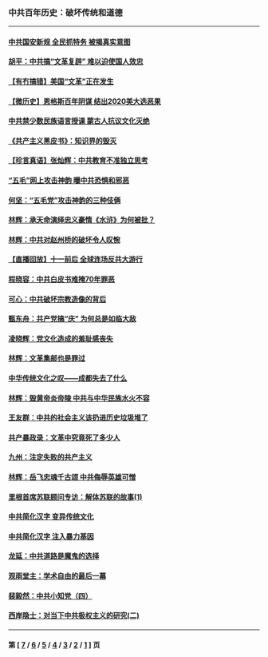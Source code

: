 ### 中共百年历史：破坏传统和道德
---
#### [中共国安新规 全民抓特务 被揭真实意图](../../pages/nf1176114/n12911615.md?05110430) 
#### [胡平：中共搞“文革复辟” 难以迫使国人效忠](../../pages/nf1176114/n12905760.md?05110430) 
#### [【有冇搞错】美国“文革”正在发生](../../pages/nf1176114/n12650309.md?05110430) 
#### [【微历史】恩格斯百年阴谋 结出2020美大选恶果](../../pages/nf1176114/n12597490.md?05110430) 
#### [中共禁少数民族语言授课 蒙古人抗议文化灭绝](../../pages/nf1176114/n12362711.md?05110430) 
#### [《共产主义黑皮书》：知识界的毁灭](../../pages/nf1176114/n12198436.md?05110430) 
#### [【珍言真语】张灿辉：中共教育不准独立思考](../../pages/nf1176114/n12116869.md?05110430) 
#### [“五毛”网上攻击神韵 曝中共恐惧和邪恶](../../pages/nf1176114/n11676030.md?05110430) 
#### [何坚：“五毛党”攻击神韵的三种伎俩](../../pages/nf1176114/n11676839.md?05110430) 
#### [林辉：承天命演绎忠义豪情《水浒》为何被批？](../../pages/nf1176114/n11660999.md?05110430) 
#### [林辉：中共对赵州桥的破坏令人叹惋](../../pages/nf1176114/n11622063.md?05110430) 
#### [【直播回放】十一前后 全球连场反共大游行](../../pages/nf1176114/n11544233.md?05110430) 
#### [程晓容：中共白皮书难掩70年罪恶](../../pages/nf1176114/n11552335.md?05110430) 
#### [可心：中共破坏宗教造像的背后](../../pages/nf1176114/n11518358.md?05110430) 
#### [甄东舟：共产党搞“庆” 为何总是如临大敌](../../pages/nf1176114/n11509183.md?05110430) 
#### [凌晓辉：党文化造成的羞耻感丧失](../../pages/nf1176114/n11485526.md?05110430) 
#### [林辉：文革集邮也是罪过](../../pages/nf1176114/n11362608.md?05110430) 
#### [中华传统文化之叹——成都失去了什么](../../pages/nf1176114/n11092294.md?05110430) 
#### [林辉：毁黄帝炎帝陵 中共与中华民族水火不容](../../pages/nf1176114/n11061288.md?05110430) 
#### [王友群：中共的社会主义该扔进历史垃圾堆了](../../pages/nf1176114/n11038771.md?05110430) 
#### [共产暴政录：文革中究竟死了多少人](../../pages/nf1176114/n11000879.md?05110430) 
#### [九州：注定失败的共产主义](../../pages/nf1176114/n10995753.md?05110430) 
#### [林辉：岳飞忠魂千古颂 中共侮辱英雄可憎](../../pages/nf1176114/n10990583.md?05110430) 
#### [里根首席苏联顾问专访：解体苏联的故事(1)](../../pages/nf1176114/n10927121.md?05110430) 
#### [中共简化汉字 变异传统文化](../../pages/nf1176114/n10885901.md?05110430) 
#### [中共简化汉字 注入暴力基因](../../pages/nf1176114/n10884662.md?05110430) 
#### [龙延：中共道路是魔鬼的选择](../../pages/nf1176114/n10902151.md?05110430) 
#### [观雨堂主：学术自由的最后一幕](../../pages/nf1176114/n10896282.md?05110430) 
#### [裴毅然：中共小知党（四）](../../pages/nf1176114/n10889466.md?05110430) 
#### [西岸隐士：对当下中共极权主义的研究(二)](../../pages/nf1176114/n10878756.md?05110430) 

---
#### 第 [ [7](./7.md?05110430) / [6](./6.md?05110430) / [5](./5.md?05110430) / [4](./4.md?05110430) / [3](./3.md?05110430) / [2](./2.md?05110430) / [1](./1.md?05110430) ] 页
